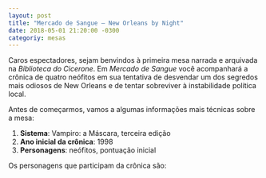 ```yaml
---
layout: post
title: "Mercado de Sangue – New Orleans by Night"
date: 2018-05-01 21:20:00 -0300
categoriy: mesas
---
```

Caros espectadores, sejam benvindos à primeira mesa narrada e arquivada na _Biblioteca do Cicerone_. Em _Mercado de Sangue_ você acompanhará a crônica de quatro neófitos em sua tentativa de desvendar um dos segredos mais odiosos de New Orleans e de tentar sobreviver à instabilidade política local.

<!--more-->

Antes de começarmos, vamos a algumas informações mais técnicas sobre a mesa:

1. **Sistema**: Vampiro: a Máscara, terceira edição
1. **Ano inicial da crônica**: 1998
1. **Personagens**: neófitos, pontuação inicial

Os personagens que participam da crônica são:
